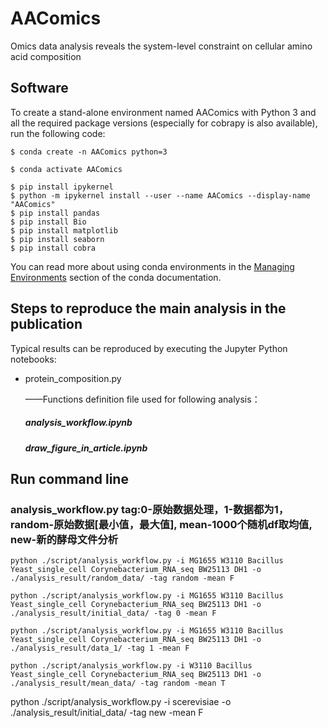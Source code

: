 # AAComics

Omics data analysis reveals the system-level constraint on cellular amino acid composition

## Software

To create a stand-alone environment named AAComics with Python 3 and all the required package versions (especially for cobrapy is also available), run the following code:

```shell
$ conda create -n AAComics python=3
```
```shell
$ conda activate AAComics
```
```shell
$ pip install ipykernel  
$ python -m ipykernel install --user --name AAComics --display-name "AAComics"  
$ pip install pandas
$ pip install Bio
$ pip install matplotlib
$ pip install seaborn
$ pip install cobra
```
  You can read more about using conda environments in the [Managing Environments](http://conda.pydata.org/docs/using/envs.html) section of the conda documentation. 

## Steps to reproduce the main analysis in the publication

Typical results can be reproduced by executing the Jupyter Python notebooks:

+ protein_composition.py

  ——Functions definition file used for following analysis：

  #####       analysis_workflow.ipynb

  #####       draw_figure_in_article.ipynb


## Run command line

### analysis_workflow.py tag:0-原始数据处理，1-数据都为1，random-原始数据[最小值，最大值], mean-1000个随机df取均值, new-新的酵母文件分析
```
python ./script/analysis_workflow.py -i MG1655 W3110 Bacillus Yeast_single_cell Corynebacterium_RNA_seq BW25113 DH1 -o ./analysis_result/random_data/ -tag random -mean F

python ./script/analysis_workflow.py -i MG1655 W3110 Bacillus Yeast_single_cell Corynebacterium_RNA_seq BW25113 DH1 -o ./analysis_result/initial_data/ -tag 0 -mean F

python ./script/analysis_workflow.py -i MG1655 W3110 Bacillus Yeast_single_cell Corynebacterium_RNA_seq BW25113 DH1 -o ./analysis_result/data_1/ -tag 1 -mean F

python ./script/analysis_workflow.py -i W3110 Bacillus Yeast_single_cell Corynebacterium_RNA_seq BW25113 DH1 -o ./analysis_result/mean_data/ -tag random -mean T
```

python ./script/analysis_workflow.py -i scerevisiae -o ./analysis_result/initial_data/ -tag new -mean F